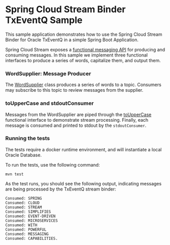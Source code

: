 # Spring Cloud Stream Binder TxEventQ Sample

This sample application demonstrates how to use the Spring Cloud Stream Binder for Oracle TxEventQ in a simple Spring Boot Application.

Spring Cloud Stream exposes a [functional messaging API](https://docs.spring.io/spring-cloud-stream/reference/spring-cloud-stream/producing-and-consuming-messages.html) for producing and consuming messages. In this sample we implement three functional interfaces to produce a series of words, capitalize them, and output them.

### WordSupplier: Message Producer

The [WordSupplier](src/main/java/com/oracle/database/spring/cloud/stream/binder/sample/WordSupplier.java) class produces a series of words to a topic. Consumers may subscribe to this topic to review messages from the supplier.

### toUpperCase and stdoutConsumer

Messages from the WordSupplier are piped through the [toUpperCase](src/main/java/com/oracle/database/spring/cloud/stream/binder/sample/StreamConfiguration.java) functional interface to demonstrate stream processing. Finally, each message is consumed and printed to stdout by the `stdoutConsumer`.

### Running the tests

The tests require a docker runtime environment, and will instantiate a local Oracle Database.

To run the tests, use the following command:

```shell
mvn test
```

As the test runs, you should see the following output, indicating messages are being processed by the TxEventQ stream binder:

```
Consumed: SPRING
Consumed: CLOUD
Consumed: STREAM
Consumed: SIMPLIFIES
Consumed: EVENT-DRIVEN
Consumed: MICROSERVICES
Consumed: WITH
Consumed: POWERFUL
Consumed: MESSAGING
Consumed: CAPABILITIES.
```
